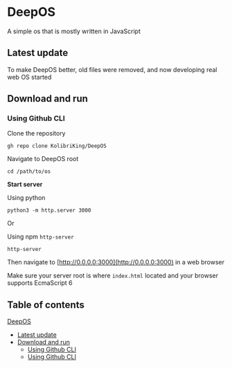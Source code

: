 # DeepOS
A simple os that is mostly written in JavaScript

## Latest update
To make DeepOS better, old files were removed, and now developing real web OS started

## 

## Download and run
### Using Github CLI
Clone the repository

`gh repo clone KolibriKing/DeepOS`

Navigate to DeepOS root

`cd /path/to/os`

**Start server**

Using python

`python3 -m http.server 3000`

Or

Using npm `http-server`

`http-server`

Then navigate to [http://0.0.0.0:3000](http://0.0.0.0:3000) in a web browser

Make sure your server root is where `index.html` located and your browser supports EcmaScript 6

## Table of contents
[DeepOS](https://github.com/KolibriKing/DeepOS/new/main?readme=1#deepos)
 - [Latest update](https://github.com/KolibriKing/DeepOS/new/main?readme=1#latest-update)
 - [Download and run](https://github.com/KolibriKing/DeepOS/edit/main/README.md#download-and-run)
   - [Using Github CLI](https://github.com/KolibriKing/DeepOS/edit/main/README.md#using-github-cli)
   - [Using Github CLI](https://github.com/KolibriKing/DeepOS/edit/main/README.md#using-github-cli)
